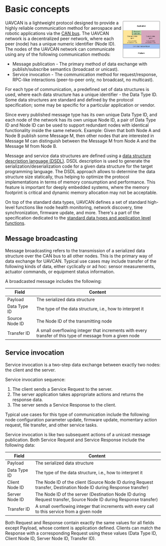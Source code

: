 ---
---

# Basic concepts

<a href="figures/architecture.png"><img src="figures/architecture.png" style="float: right; width: 25%"/></a>

UAVCAN is a lightweight protocol designed to provide a highly reliable communication method for aerospace and robotic
applications via the [CAN bus](https://en.wikipedia.org/wiki/CAN_bus).
The UAVCAN network is a decentralized peer network, where each peer (node) has a unique numeric identifier (Node ID).
The nodes of the UAVCAN network can communicate using any of the following communication methods:

* Message publication - The primary method of data exchange with publish/subscribe semantics (broadcast or unicast).
* Service invocation - The communication method for request/response, RPC-like interactions (peer-to-peer only,
no broadcast, no multicast).

For each type of communication, a predefined set of data structures is used, where each data structure has a unique
identifier - the Data Type ID.
Some data structures are standard and defined by the protocol specification; some may be specific for a particular
application or vendor.

Since every published message type has its own unique Data Type ID, and each node of the network has its own unique
Node ID, a pair of Data Type ID and Node ID can be used to support redundant nodes with identical functionality
inside the same network. Example: Given that both Node A and Node B publish some Message M, then other nodes that
are interested in Message M can distinguish between the Message M from Node A and the Message M from Node B.

Message and service data structures are defined using a
[data structure description language (DSDL)](3._Data_structure_description_language.html).
DSDL description is used to generate the serialization/deserialization code for a given data structure for the target
programming language.
The DSDL approach allows to determine the data structure size statically, thus helping to optimize the protocol
implementations in terms of memory consumption and performance.
This feature is important for deeply embedded systems, where the memory footprint is critical and dynamic memory
allocation may not be acceptable.

On top of the standard data types, UAVCAN defines a set of standard high-level functions like node health monitoring,
network discovery, time synchronization, firmware update, and more. There's a part of the specification dedicated to
the [standard data types and application level functions](6._Standard_data_types.html).

## Message broadcasting

Message broadcasting refers to the transmission of a serialized data structure over the CAN bus to all other nodes.
This is the primary way of data exchange for UAVCAN.
Typical use cases may include transfer of the following kinds of data, either cyclically or ad hoc: sensor measurements,
actuator commands, or equipment status information.

A broadcasted message includes the following:

Field                   | Content
------------------------|----------------------------------------------------------------------------------------------
Payload                 | The serialized data structure
Data Type ID            | The type of the data structure, i.e., how to interpret it
Source Node ID          | The Node ID of the transmitting node
Transfer ID             | A small overflowing integer that increments with every transfer of this type of message from a given node

## Service invocation

Service invocation is a two-step data exchange between exactly two nodes: the client and the server.

Service invocation sequence:

1. The client sends a Service Request to the server.
2. The server application takes appropriate actions and returns the response data.
3. The server sends a Service Response to the client.

Typical use cases for this type of communication include the following: node configuration parameter update,
firmware update, momentary action request, file transfer, and other service tasks.

Service invocation is like two subsequent actions of a unicast message publication.
Both Service Request and Service Response include the following data:

Field                   | Content
------------------------|----------------------------------------------------------------------------------------------
Payload                 | The serialized data structure
Data Type ID            | The type of the data structure, i.e., how to interpret it
Client Node ID          | The Node ID of the client (Source Node ID during Request transfer, Destination Node ID during Response transfer)
Server Node ID          | The Node ID of the server (Destination Node ID during Request transfer, Source Node ID during Response transfer)
Transfer ID             | A small overflowing integer that increments with every call to this service from a given node

Both Request and Response contain exactly the same values for all fields except Payload, whose content is
application defined.
Clients can match the Response with a corresponding Request using these values (Data Type ID, Client Node ID,
Server Node ID, Transfer ID).
